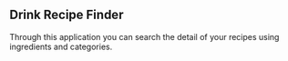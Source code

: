 ## Drink Recipe Finder

Through this application you can search the detail of your recipes using ingredients and categories.

